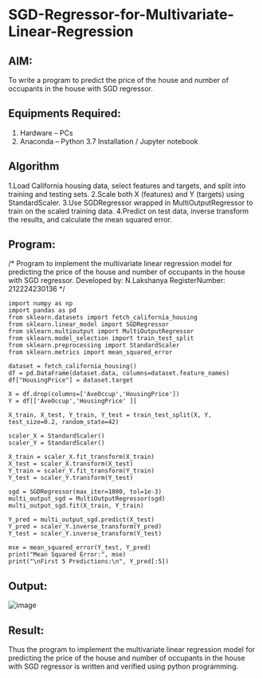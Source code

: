 # SGD-Regressor-for-Multivariate-Linear-Regression

## AIM:
To write a program to predict the price of the house and number of occupants in the house with SGD regressor.

## Equipments Required:
1. Hardware – PCs
2. Anaconda – Python 3.7 Installation / Jupyter notebook

## Algorithm
1.Load California housing data, select features and targets, and split into training and testing sets.
2.Scale both X (features) and Y (targets) using StandardScaler.
3.Use SGDRegressor wrapped in MultiOutputRegressor to train on the scaled training data.
4.Predict on test data, inverse transform the results, and calculate the mean squared error.

## Program:
/*
Program to implement the multivariate linear regression model for predicting the price of the house and number of occupants in the house with SGD regressor.
Developed by: N.Lakshanya
RegisterNumber: 212224230136
*/
```
import numpy as np
import pandas as pd
from sklearn.datasets import fetch_california_housing
from sklearn.linear_model import SGDRegressor
from sklearn.multioutput import MultiOutputRegressor
from sklearn.model_selection import train_test_split
from sklearn.preprocessing import StandardScaler
from sklearn.metrics import mean_squared_error
```
```
dataset = fetch_california_housing()
df = pd.DataFrame(dataset.data, columns=dataset.feature_names)
df["HousingPrice"] = dataset.target
```
```
X = df.drop(columns=['AveOccup','HousingPrice'])
Y = df[['AveOccup','HousingPrice' ]]
```
```
X_train, X_test, Y_train, Y_test = train_test_split(X, Y, test_size=0.2, random_state=42)
```
```
scaler_X = StandardScaler()
scaler_Y = StandardScaler()
```
```
X_train = scaler_X.fit_transform(X_train)
X_test = scaler_X.transform(X_test)
Y_train = scaler_Y.fit_transform(Y_train)
Y_test = scaler_Y.transform(Y_test)
```
```
sgd = SGDRegressor(max_iter=1000, tol=1e-3)
multi_output_sgd = MultiOutputRegressor(sgd)
multi_output_sgd.fit(X_train, Y_train)
```
```
Y_pred = multi_output_sgd.predict(X_test)
Y_pred = scaler_Y.inverse_transform(Y_pred)
Y_test = scaler_Y.inverse_transform(Y_test)
```
```
mse = mean_squared_error(Y_test, Y_pred)
print("Mean Squared Error:", mse)
print("\nFirst 5 Predictions:\n", Y_pred[:5])
```
## Output:

![image](https://github.com/user-attachments/assets/e7df7e62-45f5-4919-a00a-6b29e416748e)

## Result:
Thus the program to implement the multivariate linear regression model for predicting the price of the house and number of occupants in the house with SGD regressor is written and verified using python programming.
